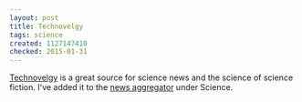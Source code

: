 ```yaml
---
layout: post
title: Technovelgy
tags: science
created: 1127147410
checked: 2015-01-31
---
```


[Technovelgy](http://www.technovelgy.com/) is a great source for science news and the science of science fiction.  I've added it to the [news aggregator](/aggregator) under Science.
